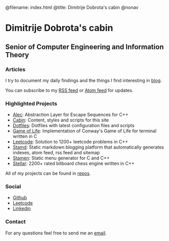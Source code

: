 @filename: index.html
@title: Dimitrije Dobrota's cabin
@nonav


# Dimitrije Dobrota's cabin

## Senior of Computer Engineering and Information Theory

### Articles

I try to document my daily findings and the things I find interesting in [blog](./blog).

You can subscribe to my [RSS feed](./blog/rss.xml) or [Atom feed](./blog/atom.xml) for updates.


### Highlighted Projects

* [Alec](https://git.dimitrijedobrota.com/alec/log.html): Abstraction Layer for Escape Sequences for C++
* [Cabin](https://git.dimitrijedobrota.com/cabin/log.html): Content, styles and scripts for this site
* [Dotfiles](https://git.dimitrijedobrota.com/dotfiles/log.html): Dotfiles with latest configuration files and scripts
* [Game of Life](https://git.dimitrijedobrota.com/gol/log.html): Implementation of Conway's Game of Life for terminal written in C
* [Leetcode](https://git.dimitrijedobrota.com/leetcode/log.html): Solution to 1200+ leetcode problems in C++
* [Stamd](https://git.dimitrijedobrota.com/stamd/log.html): Static markdown blogging platform that automatically generates indexes, atom feed, rss feed and sitemap
* [Stamen](https://git.dimitrijedobrota.com/stamen/log.html): Static menu generator for C and C++
* [Stellar](https://git.dimitrijedobrota.com/stellar/log.html): 2200+ rated bitboard chess engine written in C++

All of my projects can be found in [repos](https://git.dimitrijedobrota.com).


### Social

* [Github](https://github.com/DimitrijeDobrota)
* [Leetcode](https://www.leetcode.com/dimitrijed)
* [Linkedin](https://www.linkedin.com/in/dimitrijedobrota)

### Contact

For any questions feel free to send me an [email](mailto:mail@dimitrijedobrota.com).
